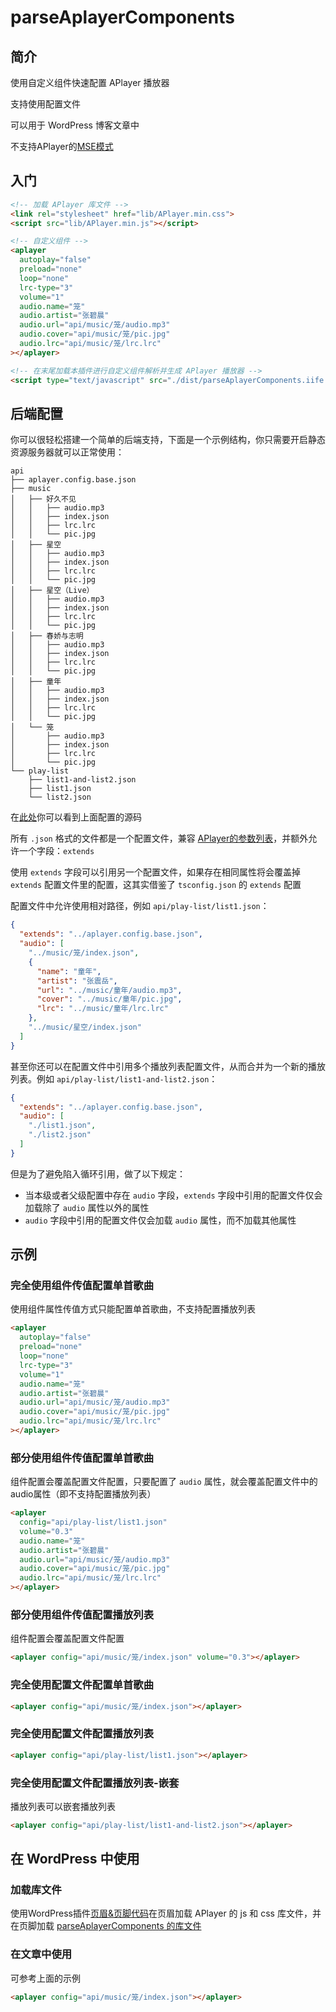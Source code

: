 

<script setup>
import { onMounted } from 'vue'
onMounted(() => {  
  const head = document.head || document.getElementsByTagName('head')[0]
  const body = document.body || document.getElementsByTagName('body')[0]

  const link = document.createElement('link')
  link.setAttribute('rel', 'stylesheet')
  link.setAttribute('href', 'lib/APlayer.min.css')
  head.appendChild(link)

  const script1 = document.createElement('script')
  script1.setAttribute("src", "lib/APlayer.min.js")
  script1.onload = script1.onreadystatechange = function() {
    if (!this.readyState || this.readyState === "loaded" || this.readyState === "complete" ) {
      const script2 = document.createElement('script')
      script2.setAttribute("src", "lib/parseAplayerComponents.iife.js")
      body.appendChild(script2)
      script1.onload = script1.onreadystatechange = null
    }
  }
  head.appendChild(script1)
})
</script>


# parseAplayerComponents

## 简介

使用自定义组件快速配置 APlayer 播放器

支持使用配置文件

可以用于 WordPress 博客文章中

不支持APlayer的[MSE模式](https://aplayer.js.org/#/zh-Hans/?id=mse-%E6%94%AF%E6%8C%81)

## 入门

```html
<!-- 加载 APlayer 库文件 -->
<link rel="stylesheet" href="lib/APlayer.min.css">
<script src="lib/APlayer.min.js"></script>

<!-- 自定义组件 -->
<aplayer
  autoplay="false"
  preload="none"
  loop="none"
  lrc-type="3"
  volume="1"
  audio.name="笼"
  audio.artist="张碧晨"
  audio.url="api/music/笼/audio.mp3"
  audio.cover="api/music/笼/pic.jpg"
  audio.lrc="api/music/笼/lrc.lrc"
></aplayer>

<!-- 在末尾加载本插件进行自定义组件解析并生成 APlayer 播放器 -->
<script type="text/javascript" src="./dist/parseAplayerComponents.iife.js"></script>
```

<aplayer
  autoplay="false"
  preload="none"
  loop="none"
  lrc-type="3"
  volume="1"
  audio.name="笼"
  audio.artist="张碧晨"
  audio.url="api/music/笼/audio.mp3"
  audio.cover="api/music/笼/pic.jpg"
  audio.lrc="api/music/笼/lrc.lrc"></aplayer>


## 后端配置

你可以很轻松搭建一个简单的后端支持，下面是一个示例结构，你只需要开启静态资源服务器就可以正常使用：

```
api
├── aplayer.config.base.json
├── music
│   ├── 好久不见
│   │   ├── audio.mp3
│   │   ├── index.json
│   │   ├── lrc.lrc
│   │   └── pic.jpg
│   ├── 星空
│   │   ├── audio.mp3
│   │   ├── index.json
│   │   ├── lrc.lrc
│   │   └── pic.jpg
│   ├── 星空（Live）
│   │   ├── audio.mp3
│   │   ├── index.json
│   │   ├── lrc.lrc
│   │   └── pic.jpg
│   ├── 春娇与志明
│   │   ├── audio.mp3
│   │   ├── index.json
│   │   ├── lrc.lrc
│   │   └── pic.jpg
│   ├── 童年
│   │   ├── audio.mp3
│   │   ├── index.json
│   │   ├── lrc.lrc
│   │   └── pic.jpg
│   └── 笼
│       ├── audio.mp3
│       ├── index.json
│       ├── lrc.lrc
│       └── pic.jpg
└── play-list
    ├── list1-and-list2.json
    ├── list1.json
    └── list2.json
```

在[此处](https://github.com/yuannancheng/parse-aplayer-components/tree/main/docs/api)你可以看到上面配置的源码

所有 `.json` 格式的文件都是一个配置文件，兼容 [APlayer的参数列表](https://aplayer.js.org/#/zh-Hans/?id=%E5%8F%82%E6%95%B0)，并额外允许一个字段：`extends`

使用 `extends` 字段可以引用另一个配置文件，如果存在相同属性将会覆盖掉 `extends` 配置文件里的配置，这其实借鉴了 `tsconfig.json` 的 `extends` 配置

配置文件中允许使用相对路径，例如 `api/play-list/list1.json`：

```json
{
  "extends": "../aplayer.config.base.json",
  "audio": [
    "../music/笼/index.json",
    {
      "name": "童年",
      "artist": "张震岳",
      "url": "../music/童年/audio.mp3",
      "cover": "../music/童年/pic.jpg",
      "lrc": "../music/童年/lrc.lrc"
    },
    "../music/星空/index.json"
  ]
}
```

甚至你还可以在配置文件中引用多个播放列表配置文件，从而合并为一个新的播放列表。例如 `api/play-list/list1-and-list2.json`：

```json
{
  "extends": "../aplayer.config.base.json",
  "audio": [
    "./list1.json",
    "./list2.json"
  ]
}
```

但是为了避免陷入循环引用，做了以下规定：

- 当本级或者父级配置中存在 `audio` 字段，`extends` 字段中引用的配置文件仅会加载除了 `audio` 属性以外的属性
- `audio` 字段中引用的配置文件仅会加载 `audio` 属性，而不加载其他属性

## 示例

### 完全使用组件传值配置单首歌曲

使用组件属性传值方式只能配置单首歌曲，不支持配置播放列表

```html
<aplayer
  autoplay="false"
  preload="none"
  loop="none"
  lrc-type="3"
  volume="1"
  audio.name="笼"
  audio.artist="张碧晨"
  audio.url="api/music/笼/audio.mp3"
  audio.cover="api/music/笼/pic.jpg"
  audio.lrc="api/music/笼/lrc.lrc"
></aplayer>
```

<aplayer
  autoplay="false"
  preload="none"
  loop="none"
  lrc-type="3"
  volume="1"
  audio.name="笼"
  audio.artist="张碧晨"
  audio.url="api/music/笼/audio.mp3"
  audio.cover="api/music/笼/pic.jpg"
  audio.lrc="api/music/笼/lrc.lrc"></aplayer>

### 部分使用组件传值配置单首歌曲

组件配置会覆盖配置文件配置，只要配置了 `audio` 属性，就会覆盖配置文件中的audio属性（即不支持配置播放列表）

```html
<aplayer
  config="api/play-list/list1.json"
  volume="0.3"
  audio.name="笼"
  audio.artist="张碧晨"
  audio.url="api/music/笼/audio.mp3"
  audio.cover="api/music/笼/pic.jpg"
  audio.lrc="api/music/笼/lrc.lrc"
></aplayer>
```

<aplayer
  config="api/play-list/list1.json"
  volume="0.3"
  audio.name="笼"
  audio.artist="张碧晨"
  audio.url="api/music/笼/audio.mp3"
  audio.cover="api/music/笼/pic.jpg"
  audio.lrc="api/music/笼/lrc.lrc"></aplayer>

### 部分使用组件传值配置播放列表

组件配置会覆盖配置文件配置

```html
<aplayer config="api/music/笼/index.json" volume="0.3"></aplayer>
```

<aplayer config="api/music/笼/index.json" volume="0.3"></aplayer>

### 完全使用配置文件配置单首歌曲

```html
<aplayer config="api/music/笼/index.json"></aplayer>
```

<aplayer config="api/music/笼/index.json"></aplayer>

### 完全使用配置文件配置播放列表

```html
<aplayer config="api/play-list/list1.json"></aplayer>
```

<aplayer config="api/play-list/list1.json"></aplayer>

### 完全使用配置文件配置播放列表-嵌套

播放列表可以嵌套播放列表

```html
<aplayer config="api/play-list/list1-and-list2.json"></aplayer>
```

<aplayer config="api/play-list/list1-and-list2.json"></aplayer>

## 在 WordPress 中使用

### 加载库文件

使用WordPress插件[页眉&页脚代码](https://urosevic.net/wordpress/plugins/head-footer-code/)在页眉加载 APlayer 的 js 和 css 库文件，并在页脚加载 [parseAplayerComponents 的库文件](https://github.com/yuannancheng/parse-aplayer-components/tree/main/dist/parseAplayerComponents.iife.js)

### 在文章中使用

可参考上面的示例

```html
<aplayer config="api/music/笼/index.json"></aplayer>
```

